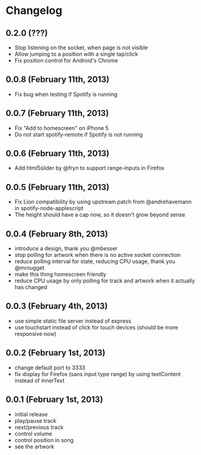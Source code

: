 # Changelog

## 0.2.0 (???)

* Stop listening on the socket, when page is not visible
* Allow jumping to a position with a single tap/click
* Fix position control for Android's Chrome

## 0.0.8 (February 11th, 2013)

* Fix bug when testing if Spotify is running

## 0.0.7 (February 11th, 2013)

* Fix "Add to homescreen" on iPhone 5
* Do not start spotify-remote if Spotify is not running

## 0.0.6 (February 11th, 2013)

* Add html5slider by @fryn to support range-inputs in Firefox

## 0.0.5 (February 11th, 2013)

* Fix Lion compatibility by using upstream patch from @andrehavemann in spotify-node-applescript
* The height should have a cap now, so it doesn't grow beyond sense

## 0.0.4 (February 8th, 2013)

* introduce a design, thank you @mbesser
* stop polling for artwork when there is no active socket connection
* reduce polling interval for state, reducing CPU usage, thank you @mrnugget
* make this thing homescreen friendly
* reduce CPU usage by only polling for track and artwork when it actually has changed

## 0.0.3 (February 4th, 2013)

* use simple static file server instead of express
* use touchstart instead of click for touch devices (should be more responsive now)

## 0.0.2 (February 1st, 2013)

* change default port to 3333
* fix display for Firefox (sans input type range) by using textContent instead of innerText

## 0.0.1 (February 1st, 2013)

* initial release
* play/pause track
* next/previous track
* control volume
* control position in song
* see the artwork
